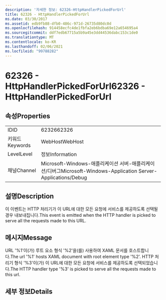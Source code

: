 ```yaml
---
description: '자세한 정보: 62326-HttpHandlerPickedForUrl'
title: 62326 - HttpHandlerPickedForUrl
ms.date: 03/30/2017
ms.assetid: edb9fb88-dfb0-486c-971d-26735d80dc0d
ms.openlocfilehash: 914458ecfc4de1fbfa2eb6bdba69e12a654695a4
ms.sourcegitcommit: ddf7edb67715a5b9a45e3dd44536dabc153c1de0
ms.translationtype: MT
ms.contentlocale: ko-KR
ms.lasthandoff: 02/06/2021
ms.locfileid: "99788282"
---
```

# <a name="62326---httphandlerpickedforurl"></a><span data-ttu-id="bea69-103">62326 - HttpHandlerPickedForUrl</span><span class="sxs-lookup"><span data-stu-id="bea69-103">62326 - HttpHandlerPickedForUrl</span></span>

## <a name="properties"></a><span data-ttu-id="bea69-104">속성</span><span class="sxs-lookup"><span data-stu-id="bea69-104">Properties</span></span>  
  
|||  
|-|-|  
|<span data-ttu-id="bea69-105">ID</span><span class="sxs-lookup"><span data-stu-id="bea69-105">ID</span></span>|<span data-ttu-id="bea69-106">62326</span><span class="sxs-lookup"><span data-stu-id="bea69-106">62326</span></span>|  
|<span data-ttu-id="bea69-107">키워드</span><span class="sxs-lookup"><span data-stu-id="bea69-107">Keywords</span></span>|<span data-ttu-id="bea69-108">WebHost</span><span class="sxs-lookup"><span data-stu-id="bea69-108">WebHost</span></span>|  
|<span data-ttu-id="bea69-109">Level</span><span class="sxs-lookup"><span data-stu-id="bea69-109">Level</span></span>|<span data-ttu-id="bea69-110">정보</span><span class="sxs-lookup"><span data-stu-id="bea69-110">Information</span></span>|  
|<span data-ttu-id="bea69-111">채널</span><span class="sxs-lookup"><span data-stu-id="bea69-111">Channel</span></span>|<span data-ttu-id="bea69-112">Microsoft-Windows-애플리케이션 서버-애플리케이션/디버그</span><span class="sxs-lookup"><span data-stu-id="bea69-112">Microsoft-Windows-Application Server-Applications/Debug</span></span>|  
  
## <a name="description"></a><span data-ttu-id="bea69-113">설명</span><span class="sxs-lookup"><span data-stu-id="bea69-113">Description</span></span>  

 <span data-ttu-id="bea69-114">이 이벤트는 HTTP 처리기가 이 URL에 대한 모든 요청에 서비스를 제공하도록 선택될 경우 내보내집니다.</span><span class="sxs-lookup"><span data-stu-id="bea69-114">This event is emitted when the HTTP handler is picked to serve all the requests made to this URL.</span></span>  
  
## <a name="message"></a><span data-ttu-id="bea69-115">메시지</span><span class="sxs-lookup"><span data-stu-id="bea69-115">Message</span></span>  

 <span data-ttu-id="bea69-116">URL '%1'이(가) 루트 요소 형식 '%2'을(를) 사용하여 XAML 문서를 호스트합니다.</span><span class="sxs-lookup"><span data-stu-id="bea69-116">The url '%1' hosts XAML document with root element type '%2'.</span></span> <span data-ttu-id="bea69-117">HTTP 처리기 형식 '%3'이(가) 이 URL에 대한 모든 요청에 서비스를 제공하도록 선택되었습니다.</span><span class="sxs-lookup"><span data-stu-id="bea69-117">The HTTP handler type '%3' is picked to serve all the requests made to this url.</span></span>  
  
## <a name="details"></a><span data-ttu-id="bea69-118">세부 정보</span><span class="sxs-lookup"><span data-stu-id="bea69-118">Details</span></span>
